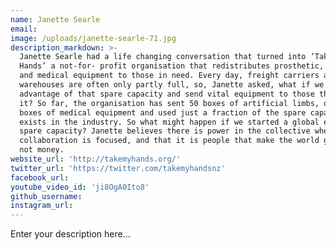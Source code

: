 ```yaml
---
name: Janette Searle
email:
image: /uploads/janette-searle-71.jpg
description_markdown: >-
  Janette Searle had a life changing conversation that turned into ‘Take My
  Hands’ a not-for- profit organisation that redistributes prosthetic, orthotic
  and medical equipment to those in need. Every day, freight carriers and
  warehouses are often only partly full, so, Janette asked, what if we take
  advantage of that spare capacity and send vital equipment to those that need
  it? So far, the organisation has sent 50 boxes of artificial limbs, over 35
  boxes of medical equipment and used just a fraction of the spare capacity that
  exists in the industry. So what might happen if we started a global economy of
  spare capacity? Janette believes there is power in the collective when its
  collaboration is focused, and that it is people that make the world go round,
  not money.
website_url: 'http://takemyhands.org/'
twitter_url: 'https://twitter.com/takemyhandsnz'
facebook_url:
youtube_video_id: 'ji8OgA0Ito8'
github_username:
instagram_url:
---
```


Enter your description here...

